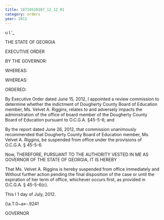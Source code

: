 ```yaml
---
title: 18710520107_12_12_01
category: orders
year: 2012
---
```

   

u
I.‘\_

THE STATE OF GEORGIA

EXECUTIVE ORDER

  

BY THE GOVERNOR:

WHEREAS:

WHEREAS:

ORDERED:

By Executive Order dated June 15, 2012, I appointed a review
commission to determine whether the indictment of Dougherty
County Board of Education member, Ms. Velvet A. Riggins, relates
to and adversely impacts the administration of the office of board
member of the Dougherty County Board of Education pursuant to
O.C.G.A. §45-5-6; and

By the report dated June 26, 2012, that commission unanimously
recommended that Dougherty County Board of Education member,
Ms. Velvet A. Riggins, be suspended from office under the
provisions of O.C.G.A. § 45-5-6.

Now, THEREFORE, PURSUANT TO THE AUTHORITY VESTED IN ME
AS GOVERNOR OF THE STATE OF GEORGIA, IT IS HEREBY

That Ms. Velvet A. Riggins is hereby suspended from office
immediately and Without further action pending the final
disposition of the case or until the expiration of her term of office,
whichever occurs first, as provided in O.C.G.A. § 45-5-6(c).

This I 1 day of July, 2012.

(\a.T.0~a»-.9241

GOVERNOR


